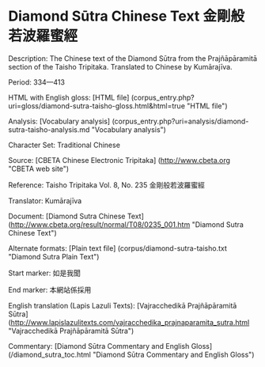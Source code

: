 # Diamond Sūtra Chinese Text 金剛般若波羅蜜經

Description: The Chinese text of the Diamond Sūtra from the Prajñāpāramitā section of the Taisho Tripitaka. Translated to Chinese by Kumārajīva.

Period: 334—413

HTML with English gloss: [HTML file] (corpus_entry.php?uri=gloss/diamond-sutra-taisho-gloss.html&html=true "HTML file")

Analysis: [Vocabulary analysis] (corpus_entry.php?uri=analysis/diamond-sutra-taisho-analysis.md "Vocabulary analysis")

Character Set: Traditional Chinese

Source: [CBETA Chinese Electronic Tripitaka] (http://www.cbeta.org "CBETA web site")

Reference: Taisho Tripitaka Vol. 8, No. 235 金剛般若波羅蜜經

Translator: Kumārajīva

Document: [Diamond Sutra Chinese Text] (http://www.cbeta.org/result/normal/T08/0235_001.htm "Diamond Sutra Chinese Text")

Alternate formats: [Plain text file] (corpus/diamond-sutra-taisho.txt "Diamond Sutra Plain Text")

Start marker: 如是我聞

End marker: 本網站係採用

English	translation (Lapis Lazuli Texts): [Vajracchedikā Prajñāpāramitā Sūtra] (http://www.lapislazulitexts.com/vajracchedika_prajnaparamita_sutra.html "Vajracchedikā Prajñāpāramitā Sūtra")

Commentary: [Diamond Sūtra Commentary and English Gloss] (/diamond_sutra_toc.html "Diamond Sūtra Commentary and English Gloss")


